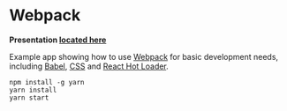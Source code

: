 # Webpack

**Presentation [located here](https://docs.google.com/presentation/d/1JZ7zyhNPeXlRXsFFNzStEEK7T-D6prPJdujzgJ97GdA/edit#slide=id.g3816f53f78_0_0)**

Example app showing how to use [Webpack](https://webpack.js.org/) for basic development needs, including [Babel](https://github.com/babel/babel-loader), [CSS](https://github.com/webpack-contrib/style-loader) and [React Hot Loader](https://github.com/gaearon/react-hot-loader).

```
npm install -g yarn
yarn install
yarn start
```
